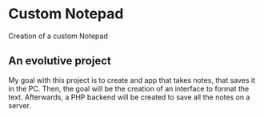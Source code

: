 # Custom Notepad
Creation of a custom Notepad

## An evolutive project
My goal with this project is to create and app that takes notes, that saves it in the PC.
Then, the goal will be the creation of an interface to format the text. Afterwards, a PHP backend will be created to save all the notes on a server.
